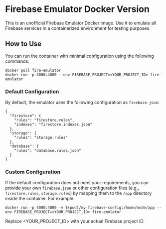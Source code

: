 # Firebase Emulator Docker Version

This is an unofficial Firebase Emulator Docker image. Use it to emulate all Firebase services in a containerized environment for testing purposes.

## How to Use
You can run the container with minimal configuration using the following commands:

```
docker pull fire-emulator
docker run -p 4000:4000 --env FIREBASE_PROJECT=<YOUR_PROJECT_ID> fire-emulator
```

### Default Configuration
By default, the emulator uses the following configuration as ```firebase.json```:
```
{
  "firestore": {
    "rules": "firestore.rules",
    "indexes": "firestore.indexes.json"
  },
  "storage": {
    "rules": "storage.rules"
  },
  "database": {
    "rules": "database.rules.json"
  }
}
```

### Custom Configuration
If the default configuration does not meet your requirements, you can provide your own ```firebase.json``` or other configuration files (e.g., ```firestore.rules```, ```storage.rules```) by mapping them to the ```/app``` directory inside the container. For example:

```
docker run -p 4000:4000 -v $(pwd)/my-firebase-config:/home/node/app --env FIREBASE_PROJECT=<YOUR_PROJECT_ID> fire-emulator
```

Replace <YOUR_PROJECT_ID> with your actual Firebase project ID.

